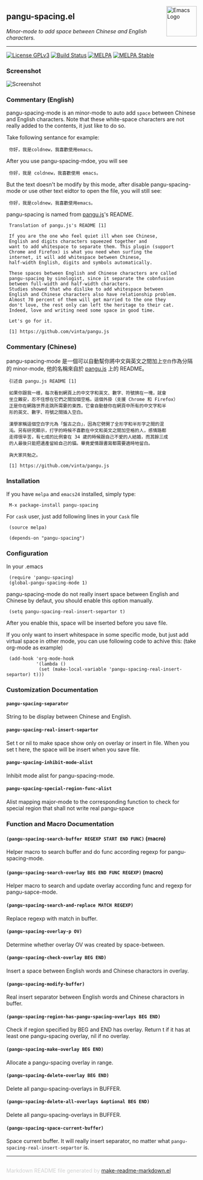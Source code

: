 <a href="http://github.com/coldnew/pangu-spacing"><img src="https://www.gnu.org/software/emacs/images/emacs.png" alt="Emacs Logo" width="80" height="80" align="right"></a>
## pangu-spacing.el
*Minor-mode to add space between Chinese and English characters.*

---
[![License GPLv3](https://img.shields.io/badge/license-GPL_v3-green.svg)](http://www.gnu.org/licenses/gpl-3.0.html)
[![Build Status](https://github.com/coldnew/pangu-spacing/workflows/CI/badge.svg)](https://github.com/coldnew/pangu-spacing/actions)
[![MELPA](http://melpa.org/packages/pangu-spacing-badge.svg)](http://melpa.org/#/pangu-spacing)
[![MELPA Stable](http://stable.melpa.org/packages/pangu-spacing-badge.svg)](http://stable.melpa.org/#/pangu-spacing)

### Screenshot

![Screenshot](https://github.com/coldnew/pangu-spacing/raw/master/screenshot/screenshot.gif)

### Commentary (English)

pangu-spacing-mode is an minor-mode to auto add `space` between Chinese
and English characters. Note that these white-space characters are not really
added to the contents, it just like to do so.

Take following sentance for example:

     你好，我是coldnew，我喜歡使用emacs。

After you use pangu-spacing-mdoe, you will see

     你好，我是 coldnew，我喜歡使用 emacs。

But the text doesn't be modify by this mode, after disable
pangu-spacing-mode or use other text eidtor to open the file, you
will still see:

     你好，我是coldnew，我喜歡使用emacs。

pangu-spacing is named from [pangu.js](https://github.com/vinta/pangu.js)'s README.

     Translation of pangu.js's README [1]

     If you are the one who feel quiet ill when see Chinese,
     English and digits characters squeezed together and
     want to add whitespace to separate them. This plugin (support
     Chrome and Firefox) is what you need when surfing the
     internet, it will add whitespace between Chinese,
     half-width English, digits and symbols automatically.

     These spaces between English and Chinese characters are called
     pangu-spacing by sinologist, since it separate the cobnfusion
     between full-width and half-width characters.
     Studies showed that who dislike to add whitespace between
     English and Chinese characters also have relationship problem.
     Almost 70 percent of them will get married to the one they
     don't love, the rest only can left the heritage to their cat.
     Indeed, love and writing need some space in good time.

     Let's go for it.

     [1] https://github.com/vinta/pangu.js

### Commentary (Chinese)


pangu-spacing-mode 是一個可以自動幫你將中文與英文之間加上`空白`作為分隔的 minor-mode, 他的名稱來自於 [pangu.js](https://github.com/vinta/pangu.js) 上的 README。

     引述自 pangu.js README [1]

     如果你跟我一樣，每次看到網頁上的中文字和英文、數字、符號擠在一塊，就會
     坐立難安，忍不住想在它們之間加個空格。這個外掛（支援 Chrome 和 Firefox）
     正是你在網路世界走跳所需要的東西，它會自動替你在網頁中所有的中文字和半
     形的英文、數字、符號之間插入空白。

     漢學家稱這個空白字元為「盤古之白」，因為它劈開了全形字和半形字之間的混
     沌。另有研究顯示，打字的時候不喜歡在中文和英文之間加空格的人，感情路都
     走得很辛苦，有七成的比例會在 34 歲的時候跟自己不愛的人結婚，而其餘三成
     的人最後只能把遺產留給自己的貓。畢竟愛情跟書寫都需要適時地留白。

     與大家共勉之。

     [1] https://github.com/vinta/pangu.js

### Installation


If you have `melpa` and `emacs24` installed, simply type:

     M-x package-install pangu-spacing


For `cask` user, just add following lines in your `Cask` file

     (source melpa)

     (depends-on "pangu-spacing")


### Configuration


In your .emacs

     (require 'pangu-spacing)
     (global-pangu-spacing-mode 1)

pangu-spacing-mode do not really insert space between English and
Chinese by defaut, you should enable this option manually.

     (setq pangu-spacing-real-insert-separtor t)

After you enable this, space will be inserted before you save file.

If you only want to insert whitespace in some specific mode, but just add
virtual space in other mode, you can use following code to achive
this: (take org-mode as example)

     (add-hook 'org-mode-hook
               '(lambda ()
                (set (make-local-variable 'pangu-spacing-real-insert-separtor) t)))




### Customization Documentation

#### `pangu-spacing-separator`

String to be display between Chinese and English.

#### `pangu-spacing-real-insert-separtor`

Set t or nil to make space show only on overlay or insert in file.
When you set t here, the space will be insert when you save file.

#### `pangu-spacing-inhibit-mode-alist`

Inhibit mode alist for pangu-spacing-mode.

#### `pangu-spacing-special-region-func-alist`

Alist mapping major-mode to the corresponding function to
  check for special region that shall not write real pangu-space

### Function and Macro Documentation

#### `(pangu-spacing-search-buffer REGEXP START END FUNC)` (macro)

Helper macro to search buffer and do func according regexp for
pangu-spacing-mode.

#### `(pangu-spacing-search-overlay BEG END FUNC REGEXP)` (macro)

Helper macro to search and update overlay according func and regexp for
pangu-sapce-mode.

#### `(pangu-spacing-search-and-replace MATCH REGEXP)`

Replace regexp with match in buffer.

#### `(pangu-spacing-overlay-p OV)`

Determine whether overlay OV was created by space-between.

#### `(pangu-spacing-check-overlay BEG END)`

Insert a space between English words and Chinese charactors in overlay.

#### `(pangu-spacing-modify-buffer)`

Real insert separator between English words and Chinese charactors in buffer.

#### `(pangu-spacing-region-has-pangu-spacing-overlays BEG END)`

Check if region specified by BEG and END has overlay.
  Return t if it has at least one pangu-spacing overlay, nil if no overlay.

#### `(pangu-spacing-make-overlay BEG END)`

Allocate a pangu-spacing overlay in range.

#### `(pangu-spacing-delete-overlay BEG END)`

Delete all pangu-spacing-overlays in BUFFER.

#### `(pangu-spacing-delete-all-overlays &optional BEG END)`

Delete all pangu-spacing-overlays in BUFFER.

#### `(pangu-spacing-space-current-buffer)`

Space current buffer.
It will really insert separator, no matter what
`pangu-spacing-real-insert-separtor` is.

-----
<div style="padding-top:15px;color: #d0d0d0;">
Markdown README file generated by
<a href="https://github.com/mgalgs/make-readme-markdown">make-readme-markdown.el</a>
</div>
